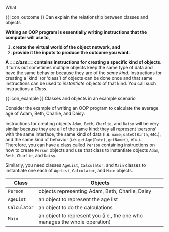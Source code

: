 <span id="title">What</span>

<span id="prereqs"></span>

<span id="outcomes">{{ icon_outcome }} Can explain the relationship between classes and objects </span>

<div id="body">

**Writing an OOP program is essentially writing instructions that the computer will use to,**
 1. **create the virtual world of the object network, and**
 2. **provide it the inputs to produce the outcome you want.** 

**A ==_class_== contains instructions for creating a specific kind of objects**. It turns out sometimes multiple objects keep the same type of data and have the same behavior because they are of the _same kind_. Instructions for creating a 'kind' (or ‘class’) of objects can be done once and that same instructions can be used to <tooltip content="i.e. create instances of">_instantiate_</tooltip> objects of that kind. You call such instructions a _Class_.

<box>

{{ icon_example }} Classes and objects in an example scenario

Consider the example of writing an OOP program to calculate the average age of Adam, Beth, Charlie, and Daisy.

Instructions for creating objects `Adam`, `Beth`, `Charlie`, and `Daisy` will be very similar because they are all of the same kind: they all represent ‘persons’ with the same interface, the same kind of data (i.e. `name`, `dateOfBirth`, etc.), and the same kind of behavior (i.e. `getAge(Date)`, `getName()`, etc.). Therefore, you can have a class called `Person` containing instructions on how to create `Person` objects and use that class to instantiate objects `Adam`, `Beth`, `Charlie`, and `Daisy`.

Similarly, you need classes `AgeList`, `Calculator`, and `Main` classes to instantiate one each of `AgeList`, `Calculator`, and `Main` objects.

Class | Objects
------|--------
`Person`| objects representing Adam, Beth, Charlie, Daisy
`AgeList` | an object to represent the age list
`Calculator` | an object to do the calculations
`Main` | an object to represent you (i.e., the one who manages the whole operation)

</box>


</div>

<div id="extras">
  <include src="exercisesPanel.md" boilerplate />
</div>


